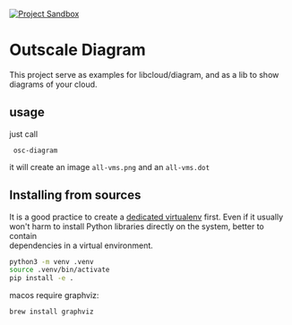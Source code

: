 
[![Project Sandbox](https://docs.outscale.com/fr/userguide/_images/Project-Sandbox-yellow.svg)](https://docs.outscale.com/en/userguide/Open-Source-Projects.html)

# Outscale Diagram

This project serve as examples for libcloud/diagram, and as a lib to show diagrams of your cloud.

## usage
just call
```
 osc-diagram
 ```
 
it will create an image `all-vms.png` and an `all-vms.dot`

## Installing from sources

It is a good practice to create a [dedicated virtualenv](https://virtualenv.pypa.io/en/latest/) first. Even if it usually won't harm to install Python libraries directly on the system, better to contain \
dependencies in a virtual environment.

```bash
python3 -m venv .venv
source .venv/bin/activate
pip install -e .
```

macos require graphviz:
```zsh
brew install graphviz
```
